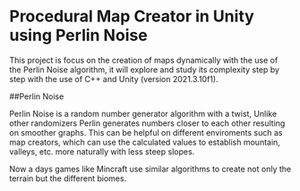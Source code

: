 # Procedural Map Creator in Unity using Perlin Noise

This project is focus on the creation of maps dynamically with the use of the Perlin Noise algorithm, it will explore and study its complexity step by step with the use of C++ and Unity (version 2021.3.10f1).

##Perlin Noise

Perlin Noise is a random number generator algorithm with a twist, Unlike other randomizers Perlin generates numbers closer to each other resulting on smoother graphs. This can be helpful on different enviroments such as map creators, which can use the calculated values to establish mountain, valleys, etc. more naturally with less steep slopes.

Now a days games like Mincraft use similar algorithms to create not only the terrain but the different biomes.


